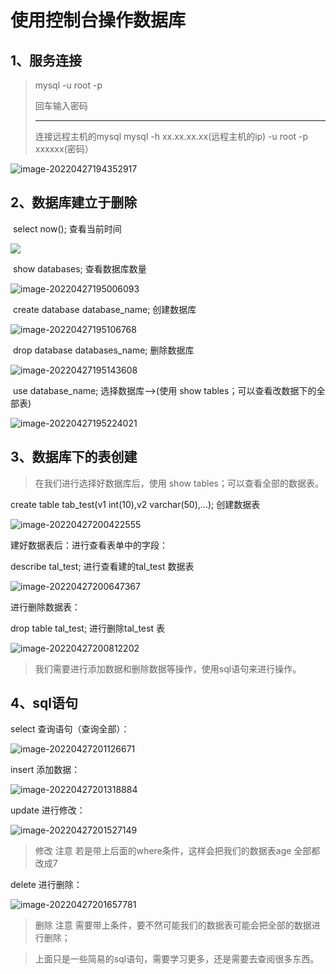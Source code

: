 # 使用控制台操作数据库

## 1、服务连接

> mysql -u root -p 
>
> 回车输入密码
>
> ---
>
> 连接远程主机的mysql
> mysql -h xx.xx.xx.xx(远程主机的ip) -u root -p xxxxxx(密码）

![image-20220427194352917](https://qinfeng-typora-img.oss-cn-chengdu.aliyuncs.com/img/202204271943960.png)

## 2、数据库建立于删除

​     select now(); 	    查看当前时间

![](https://qinfeng-typora-img.oss-cn-chengdu.aliyuncs.com/img/202204271949038.png)

​     show databases; 	查看数据库数量

![image-20220427195006093](https://qinfeng-typora-img.oss-cn-chengdu.aliyuncs.com/img/202204271950122.png)

​     create database database_name;    创建数据库

![image-20220427195106768](https://qinfeng-typora-img.oss-cn-chengdu.aliyuncs.com/img/202204271951809.png)

​     drop database databases_name;            删除数据库

![image-20220427195143608](https://qinfeng-typora-img.oss-cn-chengdu.aliyuncs.com/img/202204271951641.png)

​     use database_name;  		选择数据库-->(使用 show tables；可以查看改数据下的全部表)

![image-20220427195224021](https://qinfeng-typora-img.oss-cn-chengdu.aliyuncs.com/img/202204271952063.png)

## 3、数据库下的表创建

> 在我们进行选择好数据库后，使用 show tables；可以查看全部的数据表。

create table tab_test(v1 int(10),v2 varchar(50),...); 创建数据表

![image-20220427200422555](https://qinfeng-typora-img.oss-cn-chengdu.aliyuncs.com/img/202204272004589.png)

建好数据表后：进行查看表单中的字段：

describe tal_test; 进行查看建的tal_test 数据表

![image-20220427200647367](https://qinfeng-typora-img.oss-cn-chengdu.aliyuncs.com/img/202204272006402.png)

进行删除数据表：

drop table tal_test; 进行删除tal_test 表

![image-20220427200812202](https://qinfeng-typora-img.oss-cn-chengdu.aliyuncs.com/img/202204272008231.png)

> 我们需要进行添加数据和删除数据等操作，使用sql语句来进行操作。

## 4、sql语句

select   查询语句（查询全部）：

![image-20220427201126671](https://qinfeng-typora-img.oss-cn-chengdu.aliyuncs.com/img/202204272011696.png)



insert   添加数据：

![image-20220427201318884](https://qinfeng-typora-img.oss-cn-chengdu.aliyuncs.com/img/202204272013917.png)

update   进行修改：

![image-20220427201527149](https://qinfeng-typora-img.oss-cn-chengdu.aliyuncs.com/img/202204272015177.png)

> 修改  注意  若是带上后面的where条件，这样会把我们的数据表age 全部都改成7

delete  进行删除：

![image-20220427201657781](https://qinfeng-typora-img.oss-cn-chengdu.aliyuncs.com/img/202204272016808.png)

> 删除  注意  需要带上条件，要不然可能我们的数据表可能会把全部的数据进行删除；

> 上面只是一些简易的sql语句，需要学习更多，还是需要去查阅很多东西。

